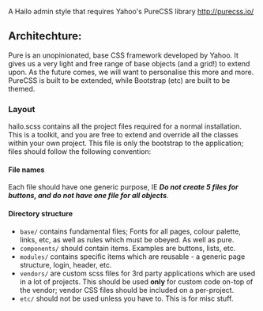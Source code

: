 A Hailo admin style that requires Yahoo's PureCSS library http://purecss.io/

## Architechture:

Pure is an unopinionated, base CSS framework developed by Yahoo. It gives us a very light and free range of base objects (and a grid!) to extend upon. As the future comes, we will want to personalise this more and more. PureCSS is built to be extended, while Bootstrap (etc) are built to be themed.


### Layout

hailo.scss contains all the project files required for a normal installation. This is a toolkit, and you are free to extend and override all the classes within your own project. This file is only the bootstrap to the application; files should follow the following convention:

#### File names

Each file should have one generic purpose, IE ___Do not create 5 files for buttons, and do not have one file for all objects___.

#### Directory structure

- `base/` contains fundamental files; Fonts for all pages, colour palette, links, etc, as well as rules which must be obeyed. As well as pure.
- `components/` should contain items. Examples are buttons, lists, etc.
- `modules/` contains specific items which are reusable - a generic page structure, login, header, etc.
- `vendors/` are custom scss files for 3rd party applications which are used in a lot of projects. This should be used __only__ for custom code on-top of the vendor; vendor CSS files should be included on a per-project.
- `etc/` should not be used unless you have to. This is for misc stuff.

